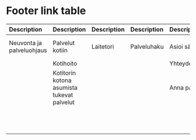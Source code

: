 
# Footer link table

| Description                | Description                                   | Description   | Description    | Description           | Description                   | Description          | Description              |    
| :---                       |:---                                           | :---          |:---            |:---                   | :---                          | :---                 | :---                     |      
| Neuvonta ja palveluohjaus  | Palvelut kotiin                               | Laitetori     | Palveluhaku    | Asioi sähköisesti     | Aukioloajat ja yhteystiedot   | Palveluntarjoajille  | Ota yhteyttä             |
|                            | Kotihoito                                     |               |                | Yhteydenottolomake    |                               |                      | Yhteydenottolomake       |
|                            | Kotitorin kotona asumista tukevat palvelut    |               |                | Anna palautetta       |                               |                      | Anna palautetta          |
|                            |                                               |               |                |                       |                               |                      | Lehdistölle ja tiedostot |
|                            |                                               |               |                |                       |                               |                      | Mediassa                 |




